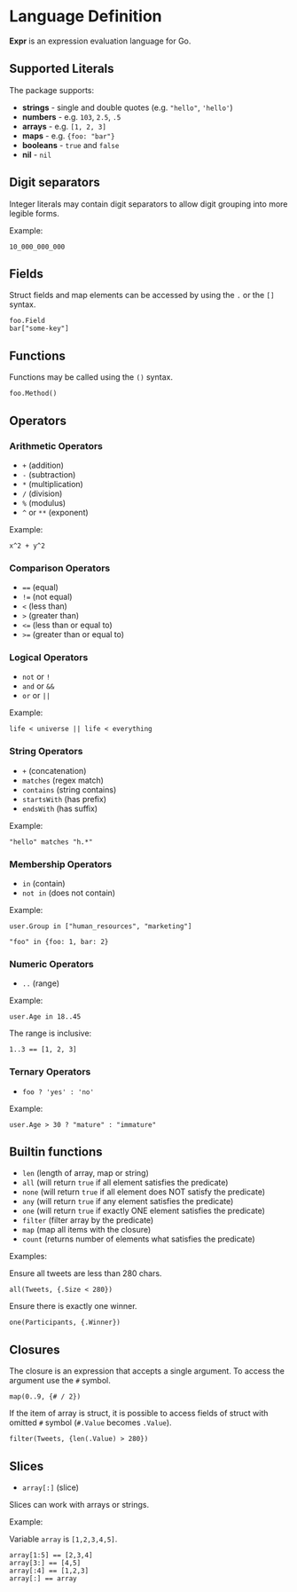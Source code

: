 # Language Definition

**Expr** is an expression evaluation language for Go.

## Supported Literals

The package supports:

* **strings** - single and double quotes (e.g. `"hello"`, `'hello'`)
* **numbers** - e.g. `103`, `2.5`, `.5`
* **arrays** - e.g. `[1, 2, 3]`
* **maps** - e.g. `{foo: "bar"}`
* **booleans** - `true` and `false`
* **nil** - `nil`

## Digit separators

Integer literals may contain digit separators to allow digit grouping into more legible forms.

Example:

```
10_000_000_000
```

## Fields

Struct fields and map elements can be accessed by using the `.` or the `[]` syntax.

```
foo.Field
bar["some-key"]
```

## Functions

Functions may be called using the `()` syntax.

```
foo.Method()
```

## Operators

### Arithmetic Operators

* `+` (addition)
* `-` (subtraction)
* `*` (multiplication)
* `/` (division)
* `%` (modulus)
* `^` or `**` (exponent)

Example:

```
x^2 + y^2
``` 

### Comparison Operators

* `==` (equal)
* `!=` (not equal)
* `<` (less than)
* `>` (greater than)
* `<=` (less than or equal to)
* `>=` (greater than or equal to)

### Logical Operators

* `not` or `!`
* `and` or `&&`
* `or` or `||`

Example:

```
life < universe || life < everything
```

### String Operators

* `+` (concatenation)
* `matches` (regex match)
* `contains` (string contains)
* `startsWith` (has prefix)
* `endsWith` (has suffix)

Example:

```
"hello" matches "h.*"
```

### Membership Operators

* `in` (contain)
* `not in` (does not contain)

Example:

```
user.Group in ["human_resources", "marketing"]
```

```
"foo" in {foo: 1, bar: 2}
```

### Numeric Operators

* `..` (range)

Example:

```
user.Age in 18..45
```

The range is inclusive:

```
1..3 == [1, 2, 3]
```

### Ternary Operators

* `foo ? 'yes' : 'no'`

Example:

```
user.Age > 30 ? "mature" : "immature"
```

## Builtin functions

* `len` (length of array, map or string)
* `all` (will return `true` if all element satisfies the predicate)
* `none` (will return `true` if all element does NOT satisfy the predicate)
* `any` (will return `true` if any element satisfies the predicate)
* `one` (will return `true` if exactly ONE element satisfies the predicate)
* `filter` (filter array by the predicate)
* `map` (map all items with the closure)
* `count` (returns number of elements what satisfies the predicate)

Examples:

Ensure all tweets are less than 280 chars.

```
all(Tweets, {.Size < 280})
```

Ensure there is exactly one winner.

```
one(Participants, {.Winner})
```

## Closures

The closure is an expression that accepts a single argument. To access 
the argument use the `#` symbol.

```
map(0..9, {# / 2})
```

If the item of array is struct, it is possible to access fields of struct with 
omitted `#` symbol (`#.Value` becomes `.Value`).

```
filter(Tweets, {len(.Value) > 280})
```

## Slices

* `array[:]` (slice)

Slices can work with arrays or strings.

Example:

Variable `array` is `[1,2,3,4,5]`.

```
array[1:5] == [2,3,4] 
array[3:] == [4,5]
array[:4] == [1,2,3]
array[:] == array
```
